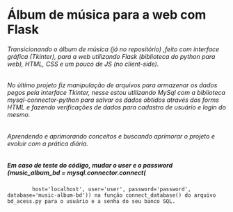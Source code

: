 # Álbum de música para a web com Flask

###### 	Transicionando o álbum de música (já no repositório) ,feito com interface gráfica (Tkinter), para a web utilizando Flask (biblioteca do python para web), HTML, CSS e um pouco de JS (no client-side). 

###### No último projeto fiz manipulação de arquivos para armazenar os dados pegos pela interface Tkinter, nesse estou utilizando MySql com a biblioteca mysql-connector-python para salvar os dados obtidos através dos forms HTML e fazendo verificações de dados para cadastro de usuário e login do mesmo.

###### 	Aprendendo e aprimorando conceitos e buscando aprimorar o projeto e evoluir com a prática diária.

##### Em caso de teste do código, mudar o user e o password (music_album_bd = mysql.connector.connect(
            host='localhost', user='user', password='password', database='music-album-bd')) na função connect_database() do arquivo bd_acess.py para o usuário e a senha do seu banco SQL. 
